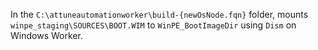 In the `C:\attuneautomationworker\build-{newOsNode.fqn}` folder, mounts `winpe_staging\SOURCES\BOOT.WIM` to `WinPE_BootImageDir` using `Dism` on Windows Worker.